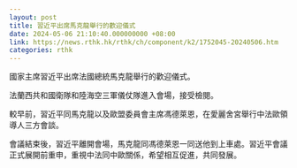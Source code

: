```yaml
---
layout: post
title: 習近平出席馬克龍舉行的歡迎儀式
date: 2024-05-06 21:10:40.000000000 +08:00
link: https://news.rthk.hk/rthk/ch/component/k2/1752045-20240506.htm
categories: rthk
---
```


國家主席習近平出席法國總統馬克龍舉行的歡迎儀式。

法蘭西共和國衛隊和陸海空三軍儀仗隊進入會場，接受檢閱。

較早前，習近平同馬克龍以及歐盟委員會主席馮德萊恩，在愛麗舍宮舉行中法歐領導人三方會談。

會議結束後，習近平離開會場，馬克龍同馮德萊恩一同送他到上車處。習近平會議正式展開前重申，重視中法同中歐關係，希望相互促進，共同發展。
